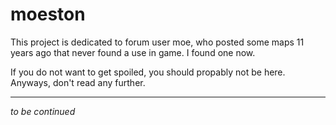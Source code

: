 # moeston
 This project is dedicated to forum user moe, who posted some maps 11 years ago that never found a use in game. I found one now.


If you do not want to get spoiled, you should propably not be here. Anyways, don't read any further.

---

*to be continued*
